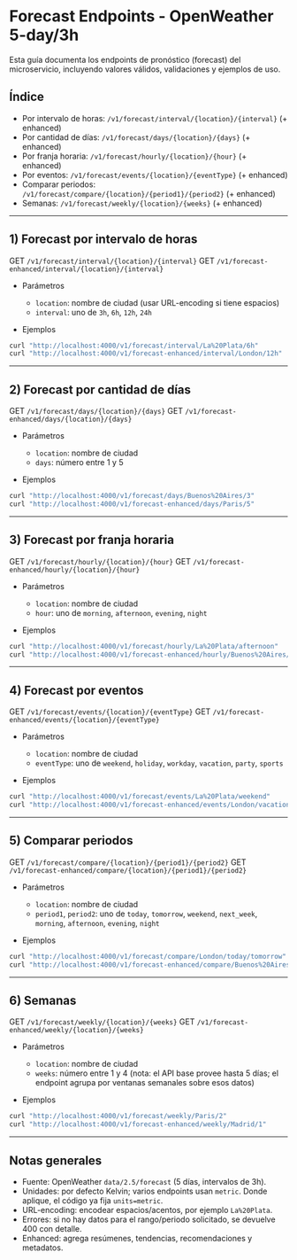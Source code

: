 # Forecast Endpoints - OpenWeather 5-day/3h

Esta guía documenta los endpoints de pronóstico (forecast) del microservicio, incluyendo valores válidos, validaciones y ejemplos de uso.

## Índice

*   Por intervalo de horas: `/v1/forecast/interval/{location}/{interval}` (+ enhanced)
*   Por cantidad de días: `/v1/forecast/days/{location}/{days}` (+ enhanced)
*   Por franja horaria: `/v1/forecast/hourly/{location}/{hour}` (+ enhanced)
*   Por eventos: `/v1/forecast/events/{location}/{eventType}` (+ enhanced)
*   Comparar periodos: `/v1/forecast/compare/{location}/{period1}/{period2}` (+ enhanced)
*   Semanas: `/v1/forecast/weekly/{location}/{weeks}` (+ enhanced)

***

## 1) Forecast por intervalo de horas

GET `/v1/forecast/interval/{location}/{interval}`
GET `/v1/forecast-enhanced/interval/{location}/{interval}`

*   Parámetros
    *   `location`: nombre de ciudad (usar URL-encoding si tiene espacios)
    *   `interval`: uno de `3h`, `6h`, `12h`, `24h`

*   Ejemplos

```bash
curl "http://localhost:4000/v1/forecast/interval/La%20Plata/6h"
curl "http://localhost:4000/v1/forecast-enhanced/interval/London/12h"
```

***

## 2) Forecast por cantidad de días

GET `/v1/forecast/days/{location}/{days}`
GET `/v1/forecast-enhanced/days/{location}/{days}`

*   Parámetros
    *   `location`: nombre de ciudad
    *   `days`: número entre 1 y 5

*   Ejemplos

```bash
curl "http://localhost:4000/v1/forecast/days/Buenos%20Aires/3"
curl "http://localhost:4000/v1/forecast-enhanced/days/Paris/5"
```

***

## 3) Forecast por franja horaria

GET `/v1/forecast/hourly/{location}/{hour}`
GET `/v1/forecast-enhanced/hourly/{location}/{hour}`

*   Parámetros
    *   `location`: nombre de ciudad
    *   `hour`: uno de `morning`, `afternoon`, `evening`, `night`

*   Ejemplos

```bash
curl "http://localhost:4000/v1/forecast/hourly/La%20Plata/afternoon"
curl "http://localhost:4000/v1/forecast-enhanced/hourly/Buenos%20Aires/night"
```

***

## 4) Forecast por eventos

GET `/v1/forecast/events/{location}/{eventType}`
GET `/v1/forecast-enhanced/events/{location}/{eventType}`

*   Parámetros
    *   `location`: nombre de ciudad
    *   `eventType`: uno de `weekend`, `holiday`, `workday`, `vacation`, `party`, `sports`

*   Ejemplos

```bash
curl "http://localhost:4000/v1/forecast/events/La%20Plata/weekend"
curl "http://localhost:4000/v1/forecast-enhanced/events/London/vacation"
```

***

## 5) Comparar periodos

GET `/v1/forecast/compare/{location}/{period1}/{period2}`
GET `/v1/forecast-enhanced/compare/{location}/{period1}/{period2}`

*   Parámetros
    *   `location`: nombre de ciudad
    *   `period1`, `period2`: uno de `today`, `tomorrow`, `weekend`, `next_week`, `morning`, `afternoon`, `evening`, `night`

*   Ejemplos

```bash
curl "http://localhost:4000/v1/forecast/compare/London/today/tomorrow"
curl "http://localhost:4000/v1/forecast-enhanced/compare/Buenos%20Aires/afternoon/night"
```

***

## 6) Semanas

GET `/v1/forecast/weekly/{location}/{weeks}`
GET `/v1/forecast-enhanced/weekly/{location}/{weeks}`

*   Parámetros
    *   `location`: nombre de ciudad
    *   `weeks`: número entre 1 y 4 (nota: el API base provee hasta 5 días; el endpoint agrupa por ventanas semanales sobre esos datos)

*   Ejemplos

```bash
curl "http://localhost:4000/v1/forecast/weekly/Paris/2"
curl "http://localhost:4000/v1/forecast-enhanced/weekly/Madrid/1"
```

***

## Notas generales

*   Fuente: OpenWeather `data/2.5/forecast` (5 días, intervalos de 3h).
*   Unidades: por defecto Kelvin; varios endpoints usan `metric`. Donde aplique, el código ya fija `units=metric`.
*   URL-encoding: encodear espacios/acentos, por ejemplo `La%20Plata`.
*   Errores: si no hay datos para el rango/periodo solicitado, se devuelve 400 con detalle.
*   Enhanced: agrega resúmenes, tendencias, recomendaciones y metadatos.

